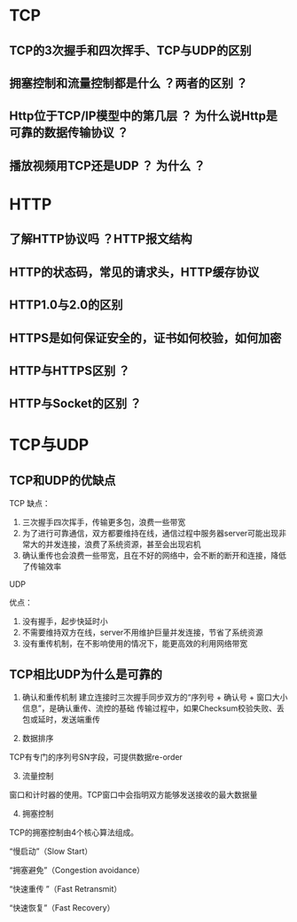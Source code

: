 # TCP
## TCP的3次握手和四次挥手、TCP与UDP的区别
## 拥塞控制和流量控制都是什么 ？两者的区别 ？
## Http位于TCP/IP模型中的第几层 ？ 为什么说Http是可靠的数据传输协议 ？

## 播放视频用TCP还是UDP ？ 为什么 ？

# HTTP

## 了解HTTP协议吗 ？HTTP报文结构
## HTTP的状态码，常见的请求头，HTTP缓存协议
## HTTP1.0与2.0的区别
## HTTPS是如何保证安全的，证书如何校验，如何加密
## HTTP与HTTPS区别 ？
## HTTP与Socket的区别 ？

# TCP与UDP
## TCP和UDP的优缺点
TCP
缺点： 
1. 三次握手四次挥手，传输更多包，浪费一些带宽
2. 为了进行可靠通信，双方都要维持在线，通信过程中服务器server可能出现非常大的并发连接，浪费了系统资源，甚至会出现宕机
3. 确认重传也会浪费一些带宽，且在不好的网络中，会不断的断开和连接，降低了传输效率

UDP

优点： 
1. 没有握手，起步快延时小
2. 不需要维持双方在线，server不用维护巨量并发连接，节省了系统资源
3. 没有重传机制，在不影响使用的情况下，能更高效的利用网络带宽

## TCP相比UDP为什么是可靠的
1. 确认和重传机制
建立连接时三次握手同步双方的“序列号 + 确认号 + 窗口大小信息”，是确认重传、流控的基础
传输过程中，如果Checksum校验失败、丢包或延时，发送端重传

2. 数据排序

TCP有专门的序列号SN字段，可提供数据re-order

3. 流量控制

窗口和计时器的使用。TCP窗口中会指明双方能够发送接收的最大数据量

4. 拥塞控制

TCP的拥塞控制由4个核心算法组成。

“慢启动”（Slow Start）

“拥塞避免”（Congestion avoidance）

“快速重传 ”（Fast Retransmit）

“快速恢复”（Fast Recovery）